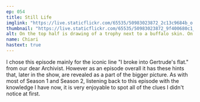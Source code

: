 ```yaml
---
ep: 054
title: Still Life
imglink: "https://live.staticflickr.com/65535/50983023872_2c13c9684b_o.jpg"
thumbnail: "https://live.staticflickr.com/65535/50983023872_9f400680c1_q.jpg"
alt: On the top half is drawing of a trophy next to a buffalo skin. On the bottom half is an open door with the words "I broke into Gertrude's flat" in the doorway.
name: Chiari
hastext: true
---
```

I chose this episode mainly for the iconic line "I broke into Gertrude's flat." from our dear Archivist. However as an episode overall it has these hints that, later in the show, are revealed as a part of the bigger picture. As with most of Season 1 and Season 2, listening back to this episode with the knowledge I have now, it is very enjoyable to spot all of the clues I didn't notice at first.